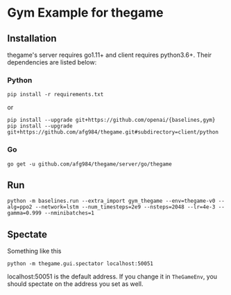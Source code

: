 # Gym Example for thegame

## Installation

thegame's server requires go1.11+ and client requires python3.6+. Their dependencies are listed below:

### Python

```
pip install -r requirements.txt
```

or

```
pip install --upgrade git+https://github.com/openai/{baselines,gym}
pip install --upgrade git+https://github.com/afg984/thegame.git#subdirectory=client/python
```

### Go

```
go get -u github.com/afg984/thegame/server/go/thegame
```

## Run

```
python -m baselines.run --extra_import gym_thegame --env=thegame-v0 --alg=ppo2 --network=lstm --num_timesteps=2e9 --nsteps=2048 --lr=4e-3 --gamma=0.999 --nminibatches=1
```

## Spectate

Something like this

```
python -m thegame.gui.spectator localhost:50051
```

localhost:50051 is the default address. If you change it in `TheGameEnv`, you should spectate on
the address you set as well.
